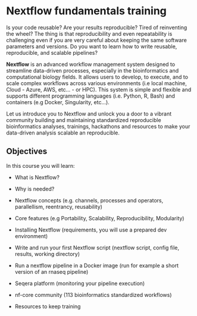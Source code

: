 # **Nextflow fundamentals training**

Is your code reusable? Are your results reproducible? Tired of reinventing the wheel? The thing is that reproducibility and even repeatability is challenging even if you are very careful about keeping the same software parameters and versions. Do you want to learn how to write reusable, reproducible, and scalable pipelines?

**Nextflow** is an advanced workflow management system designed to streamline data-driven processes, especially in the bioinformatics and computational biology fields. It allows users to develop, to execute, and to scale complex workflows across various environments (i.e local machine, Cloud - Azure, AWS, etc... - or HPC). This system is simple and flexible and supports different programming languages (i.e. Python, R, Bash) and containers (e.g Docker, Singularity, etc...).

Let us introduce you to Nextflow and unlock you a door to a vibrant community building and maintaining standardized reproducible bioinformatics analyses, trainings, hackathons and resources to make your data-driven analysis scalable an reproducible.

## Objectives

In this course you will learn:

- What is Nextflow?

- Why is needed?

- Nextflow concepts (e.g. channels, processes and operators, parallellism, reentrancy, reusability)

- Core features (e.g Portability, Scalability, Reproducibility, Modularity)

- Installing Nextflow (requirements, you will use a prepared dev environment)

- Write and run your first Nextflow script (nextflow script, config file, results, working directory)

- Run a nextflow pipeline in a Docker image (run for example a short version of an rnaseq pipeline)

- Seqera platform (monitoring your pipeline execution)

- nf-core community (113 bioinformatics standardized workflows)

- Resources to keep training